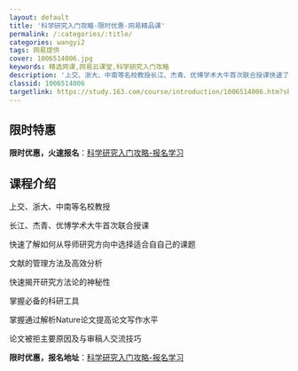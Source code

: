 ```yaml
---
layout: default
title: '科学研究入门攻略-限时优惠-网易精品课'
permalink: /:categories/:title/
categories: wangyi2
tags: 网易提供
cover: 1006514006.jpg
keywords: 精选网课,网易云课堂,科学研究入门攻略
description: '上交、浙大、中南等名校教授长江、杰青、优博学术大牛首次联合授课快速了解如何从导师研究方向中选择适合自自己的课题文献的管理'
classid: 1006514006
targetlink: https://study.163.com/course/introduction/1006514006.htm?share=1&shareId=1025206652&utm_campaign=share&utm_medium=iphoneShare&utm_source=&utm_u=1025206652
---
```


## 限时特惠

**限时优惠，火速报名**：[科学研究入门攻略-报名学习](https://study.163.com/course/introduction/1006514006.htm?share=1&shareId=1025206652&utm_campaign=share&utm_medium=iphoneShare&utm_source=&utm_u=1025206652)

## 课程介绍

上交、浙大、中南等名校教授

长江、杰青、优博学术大牛首次联合授课

快速了解如何从导师研究方向中选择适合自自己的课题

文献的管理方法及高效分析

快速揭开研究方法论的神秘性

掌握必备的科研工具

掌握通过解析Nature论文提高论文写作水平

论文被拒主要原因及与审稿人交流技巧

**限时优惠，报名地址**：[科学研究入门攻略-报名学习](https://study.163.com/course/introduction/1006514006.htm?share=1&shareId=1025206652&utm_campaign=share&utm_medium=iphoneShare&utm_source=&utm_u=1025206652)


